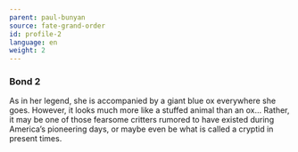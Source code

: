 ```yaml
---
parent: paul-bunyan
source: fate-grand-order
id: profile-2
language: en
weight: 2
---
```


### Bond 2

As in her legend, she is accompanied by a giant blue ox everywhere she goes. However, it looks much more like a stuffed animal than an ox…
Rather, it may be one of those fearsome critters rumored to have existed during America’s pioneering days, or maybe even be what is called a cryptid in present times.
